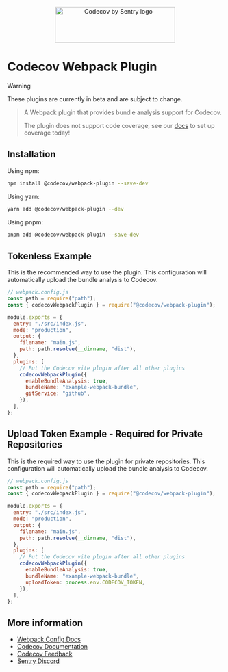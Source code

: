 <p align="center">
  <a href="https://about.codecov.io" target="_blank">
    <img src="https://about.codecov.io/wp-content/themes/codecov/assets/brand/sentry-cobranding/logos/codecov-by-sentry-logo.svg" alt="Codecov by Sentry logo" width="280" height="84">
  </a>
</p>

# Codecov Webpack Plugin

> [!WARNING]  
> These plugins are currently in beta and are subject to change.

> A Webpack plugin that provides bundle analysis support for Codecov.
>
> The plugin does not support code coverage, see our [docs](https://docs.codecov.com/docs/quick-start) to set up coverage today!

## Installation

Using npm:

```bash
npm install @codecov/webpack-plugin --save-dev
```

Using yarn:

```bash
yarn add @codecov/webpack-plugin --dev
```

Using pnpm:

```bash
pnpm add @codecov/webpack-plugin --save-dev
```

## Tokenless Example

This is the recommended way to use the plugin. This configuration will automatically upload the bundle analysis to Codecov.

```js
// webpack.config.js
const path = require("path");
const { codecovWebpackPlugin } = require("@codecov/webpack-plugin");

module.exports = {
  entry: "./src/index.js",
  mode: "production",
  output: {
    filename: "main.js",
    path: path.resolve(__dirname, "dist"),
  },
  plugins: [
    // Put the Codecov vite plugin after all other plugins
    codecovWebpackPlugin({
      enableBundleAnalysis: true,
      bundleName: "example-webpack-bundle",
      gitService: "github",
    }),
  ],
};
```

## Upload Token Example - Required for Private Repositories

This is the required way to use the plugin for private repositories. This configuration will automatically upload the bundle analysis to Codecov.

```js
// webpack.config.js
const path = require("path");
const { codecovWebpackPlugin } = require("@codecov/webpack-plugin");

module.exports = {
  entry: "./src/index.js",
  mode: "production",
  output: {
    filename: "main.js",
    path: path.resolve(__dirname, "dist"),
  },
  plugins: [
    // Put the Codecov vite plugin after all other plugins
    codecovWebpackPlugin({
      enableBundleAnalysis: true,
      bundleName: "example-webpack-bundle",
      uploadToken: process.env.CODECOV_TOKEN,
    }),
  ],
};
```

## More information

- [Webpack Config Docs](https://codecov.github.io/codecov-javascript-bundler-plugins/modules/_codecov_webpack_plugin.html)
- [Codecov Documentation](https://docs.codecov.com/docs)
- [Codecov Feedback](https://github.com/codecov/feedback/discussions)
- [Sentry Discord](https://discord.gg/Ww9hbqr)
